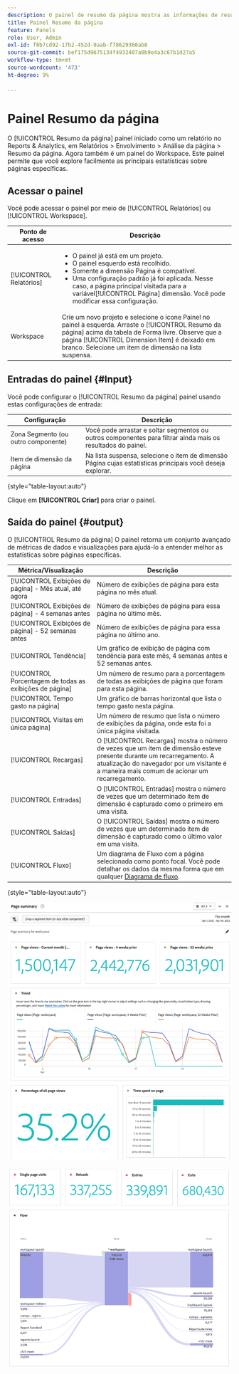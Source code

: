 ```yaml
---
description: O painel de resumo da página mostra as informações de resumo de uma página de sua escolha.
title: Painel Resumo da página
feature: Panels
role: User, Admin
exl-id: f0b7cd92-17b2-452d-9aab-f78629360ab8
source-git-commit: bef175d9675134f4932407a0b9e4a3c67b1d27a5
workflow-type: tm+mt
source-wordcount: '473'
ht-degree: 9%

---
```


# Painel Resumo da página

O [!UICONTROL Resumo da página] painel iniciado como um relatório no Reports &amp; Analytics, em Relatórios > Envolvimento > Análise da página > Resumo da página. Agora também é um painel do Workspace. Este painel permite que você explore facilmente as principais estatísticas sobre páginas específicas.

## Acessar o painel

Você pode acessar o painel por meio de [!UICONTROL Relatórios] ou [!UICONTROL Workspace].

| Ponto de acesso | Descrição |
| --- | --- |
| [!UICONTROL Relatórios] | <ul><li>O painel já está em um projeto.</li><li>O painel esquerdo está recolhido.</li><li>Somente a dimensão Página é compatível.</li><li>Uma configuração padrão já foi aplicada. Nesse caso, a página principal visitada para a variável[!UICONTROL Página] dimensão. Você pode modificar essa configuração.</li></ul> |
| Workspace | Crie um novo projeto e selecione o ícone Painel no painel à esquerda. Arraste o [!UICONTROL Resumo da página] acima da tabela de Forma livre. Observe que a página [!UICONTROL Dimension Item] é deixado em branco. Selecione um item de dimensão na lista suspensa. |

## Entradas do painel {#Input}

Você pode configurar o [!UICONTROL Resumo da página] painel usando estas configurações de entrada:

| Configuração | Descrição |
| --- | --- |
| Zona Segmento (ou outro componente) | Você pode arrastar e soltar segmentos ou outros componentes para filtrar ainda mais os resultados do painel. |
| Item de dimensão da página | Na lista suspensa, selecione o item de dimensão Página cujas estatísticas principais você deseja explorar. |

{style=&quot;table-layout:auto&quot;}

Clique em **[!UICONTROL Criar]** para criar o painel.

## Saída do painel {#output}

O [!UICONTROL Resumo da página] O painel retorna um conjunto avançado de métricas de dados e visualizações para ajudá-lo a entender melhor as estatísticas sobre páginas específicas.

| Métrica/Visualização | Descrição |
| --- | --- |
| [!UICONTROL Exibições de página] - Mês atual, até agora | Número de exibições de página para esta página no mês atual. |
| [!UICONTROL Exibições de página] - 4 semanas antes | Número de exibições de página para essa página no último mês. |
| [!UICONTROL Exibições de página] - 52 semanas antes | Número de exibições de página para essa página no último ano. |
| [!UICONTROL Tendência] | Um gráfico de exibição de página com tendência para este mês, 4 semanas antes e 52 semanas antes. |
| [!UICONTROL Porcentagem de todas as exibições de página] | Um número de resumo para a porcentagem de todas as exibições de página que foram para esta página. |
| [!UICONTROL Tempo gasto na página] | Um gráfico de barras horizontal que lista o tempo gasto nesta página. |
| [!UICONTROL Visitas em única página] | Um número de resumo que lista o número de exibições da página, onde esta foi a única página visitada. |
| [!UICONTROL Recargas] | O [!UICONTROL Recargas] mostra o número de vezes que um item de dimensão esteve presente durante um recarregamento. A atualização do navegador por um visitante é a maneira mais comum de acionar um recarregamento. |
| [!UICONTROL Entradas] | O [!UICONTROL Entradas] mostra o número de vezes que um determinado item de dimensão é capturado como o primeiro em uma visita. |
| [!UICONTROL Saídas] | O [!UICONTROL Saídas] mostra o número de vezes que um determinado item de dimensão é capturado como o último valor em uma visita. |
| [!UICONTROL Fluxo] | Um diagrama de Fluxo com a página selecionada como ponto focal. Você pode detalhar os dados da mesma forma que em qualquer [Diagrama de fluxo](/help/analyze/analysis-workspace/visualizations/c-flow/create-flow.md). |

{style=&quot;table-layout:auto&quot;}

![Painel Resumo da página](assets/page-sum1.png)

![Métricas e fluxo](assets/page-sum2.png)
